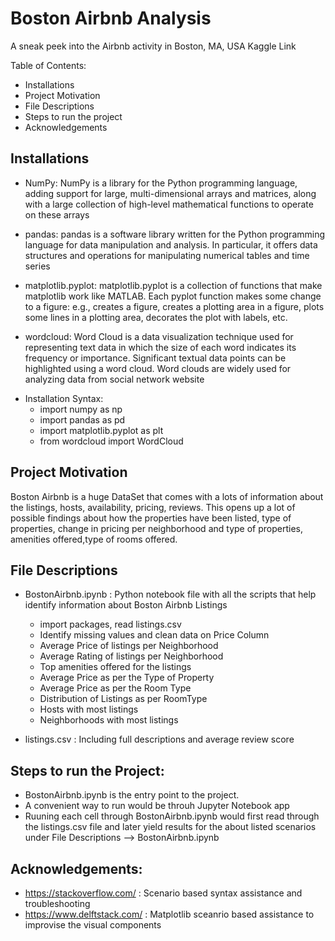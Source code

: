 

# Boston Airbnb Analysis

A sneak peek into the Airbnb activity in Boston, MA, USA Kaggle Link


Table of Contents:
- Installations
- Project Motivation
- File Descriptions
- Steps to run the project
- Acknowledgements


## Installations

- NumPy:
NumPy is a library for the Python programming language, adding support for large, multi-dimensional arrays and matrices, along with a large collection of high-level mathematical functions to operate on these arrays


- pandas:
pandas is a software library written for the Python programming language for data manipulation and analysis. In particular, it offers data structures and operations for manipulating numerical tables and time series


- matplotlib.pyplot:
matplotlib.pyplot is a collection of functions that make matplotlib work like MATLAB. Each pyplot function makes some change to a figure: e.g., creates a figure, creates a plotting area in a figure, plots some lines in a plotting area, decorates the plot with labels, etc.


- wordcloud:
Word Cloud is a data visualization technique used for representing text data in which the size of each word indicates its frequency or importance. Significant textual data points can be highlighted using a word cloud. Word clouds are widely used for analyzing data from social network website

* Installation Syntax:
  * import numpy as np 
  * import pandas as pd
  * import matplotlib.pyplot as plt
  * from wordcloud import WordCloud 

## Project Motivation

Boston Airbnb is a huge DataSet that comes with a lots of information about the listings, hosts, availability, pricing, reviews.
This opens up a lot of possible findings about how the properties have been listed, type of properties, change in pricing per neighborhood and type of properties, amenities offered,type of rooms offered.


## File Descriptions
* BostonAirbnb.ipynb : Python notebook file with all the scripts that help identify information about Boston Airbnb Listings
    * import packages, read listings.csv
    * Identify missing values and clean data on Price Column
    * Average Price of listings per Neighborhood
    * Average Rating of listings per Neighborhood
    * Top amenities offered for the listings
    * Average Price as per the Type of Property
    * Average Price as per the Room Type
    * Distribution of Listings as per RoomType
    * Hosts with most listings 
    * Neighborhoods with most listings

* listings.csv : Including full descriptions and average review score

## Steps to run the Project:
* BostonAirbnb.ipynb is the entry point to the project.
* A convenient way to run would be throuh Jupyter Notebook app
* Ruuning each cell through BostonAirbnb.ipynb would first read through the listings.csv file and later yield results for the about listed scenarios under File Descriptions --> BostonAirbnb.ipynb


## Acknowledgements: 
* https://stackoverflow.com/  : Scenario based syntax assistance and troubleshooting
* https://www.delftstack.com/ : Matplotlib sceanrio based assistance to improvise the visual components

